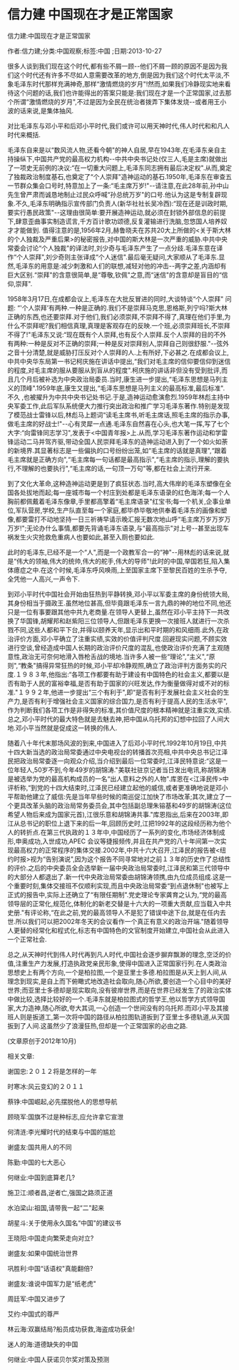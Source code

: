 # 信力建  中国现在才是正常国家    
    
信力建:中国现在才是正常国家    
作者:信力建;分类:中国观察;标签:中国 ;日期:2013-10-27    
很多人谈到我们现在这个时代,都有些不屑一顾--他们不屑一顾的原因不是因为我们这个时代还有许多不尽如人意需要改革的地方,倒是因为我们这个时代太平淡,不象毛泽东时代那样充满神奇,那样“激情燃烧的岁月"!然而,如果我们冷静现实地来看待这个问题的话,我们也许能得出的答案只能是:我们现在才是一个正常国家,过去那个所谓“激情燃烧的岁月",不过是因为全民在统治者拨弄下集体发烧--或者用王小波的话来说,是集体抽风.    
对比毛泽东与邓小平和后邓小平时代,我们或许可以用天神时代,伟人时代和和凡人时代来概括.    
毛泽东自来是以“数风流人物,还看今朝"的神人自居,早在1943年,在毛泽东亲自主持操纵下,中国共产党的最高权力机构--中共中央书记处(仅三人,毛是主席)就做出了一项史无前例的决议:“在一切重大问题上,毛泽东同志拥有最后决定权".从而,奠定了独裁政治制度基石,也奠定了“个人崇拜"造神运动的基石.1950年,毛泽东在审查五一节群众集会口号时,特意加上了一条:“毛主席万岁!"--请注意,在此28年前,孙中山先生曾严肃而诚恳地制止过民众呼喊“孙总统万岁"的口号.他认为这是专制复辟现象.不久,毛泽东明确指示宣传部门负责人(新华社社长吴冷西):“现在还是训政时期,要实行愚民政策"--这理由很简单:要开展造神运动,就必须在封锁外部信息的前提下,肆意歪曲事实制造谎言,千方百计歌功颂德,反复灌输进行洗脑,忽悠国人培养奴才才能做到. 值得注意的是,1956年2月,赫鲁晓夫在苏共20大上所做的<关于斯大林的个人独裁及严重后果>的秘密报告,对中国的斯大林是一次严重的威胁.中共中央常委会讨论“个人独裁"的译法时,刘少奇与毛泽东产生了一点分歧.毛泽东意在译作“个人崇拜",刘少奇则主张译成“个人迷信".最后毫无疑问,大家顺从了毛泽东.显然,毛泽东的用意是:减少刺激和人们的联想,减轻对他的冲击--两字之差,内涵却有巨大区别.“崇拜"的含意很简单,是“尊敬,钦佩"之意,而“迷信"的含意却是盲目的“信仰,崇拜".    
1958年3月17日,在成都会议上,毛泽东在大批反冒进的同时,大谈特谈“个人崇拜" 问题: “'个人崇拜’有两种.一种是正确的.我们不是崇拜马克思,恩格斯,列宁吗?斯大林正确的东西,也还要崇拜.对于他们,我们必须崇拜,不崇拜不得了,真理在他们手里,为什么不崇拜呢?我们相信真理,真理是客观存在的反映.一个班,必须崇拜班长,不崇拜不得了!"毛泽东又说:“现在既有个人崇拜,也有反个人崇拜.反个人崇拜的目的不外有两种:一种是反对不正确的崇拜;一种是反对崇拜别人,崇拜自己则很舒服."--弦外之音十分清楚,就是威胁打压反对个人崇拜的人.上有所好,下必甚之.在成都会议上,中共中央华东局第一书记柯庆施在讲话中提出,“我们对毛主席的信仰要信仰到迷信的程度,对毛主席的服从要服从到盲从的程度".柯庆施的讲话非但没有受到批评,而且几个月后被补选为中央政治局委员.当时,康生进一步提出,“毛泽东思想是马列主义的顶峰".1959年底,康生又提出,“毛泽东思想是马列主义的最高标准,最后标准". 不久 ,也被擢升为中共中央书记处书记.于是,造神运动愈演愈烈.1959年林彪主持中央军委工作,此后军队系统便大力推行突出政治和推广学习毛泽东著作.特别是发现了模范战士雷锋以后,林彪马上题词“读毛主席书,听毛主席话,照毛主席的指示办事,做毛主席的好战士!"--心有灵犀一点通.毛泽东自然喜在心头,也大笔一挥,写了七个大字:“向雷锋同志学习",发表于<中国青年报>上.从而,学习毛泽东著作运动和学雷锋运动二马并驾齐驱,带动全国人民崇拜毛泽东的造神运动进入到了一个如火如荼的新境界.其显著标志是一些偏执的口号纷纷出笼,如“毛主席的话就是真理",“跟着毛主席就是正确方向",“毛主席每一句话都是最高指示",“毛主席的指示,理解的要执行,不理解的也要执行",“毛主席的话,一句顶一万句"等,都在社会上流行开来.    
到了文化大革命,这种造神运动更是到了疯狂状态.当时,高大伟岸的毛泽东塑像在全国各处拔地而起;每一座城市每一个村庄到处都是毛泽东语录的红色海洋;每一个人胸前都佩戴着毛泽东像章,手里都高擎着“毛主席语录"红宝书;每一个机关,企事业单位,军队营房,学校,生产队直至每一个家庭,都毕恭毕敬地供奉着毛泽东的画像和塑像,都要雷打不动地坚持一日三祈祷早请示晚汇报无数次地山呼“毛主席万岁万岁万万岁!";无论办什么事情,都要先背诵毛泽东语录,与“最高指示"对上号--甚至出现车祸发生火灾抢救危重病人也要如此,甚至入厕也要如此.    
此时的毛泽东,已经不是一个“人",而是一个政教军合一的“神"--用林彪的话来说,就是“伟大的领袖,伟大的统帅,伟大的舵手,伟大的导师"!此时的中国,举国若狂,陷入集体癔症之中.在这个时候,毛泽东呼风唤雨,上至国家主席下至黎民百姓的生杀予夺,全凭他一人高兴,一声令下.    
到邓小平时代中国社会开始由狂热到平静转换,邓小平以军委主席的身份统领大局,其身份相当于摄政王.虽然地位甚高,但毕竟跟毛泽东一言九鼎的神的地位不同,他还只是一位有事要跟其他中共九老商量.在领导人更替上,虽然在邓小平主持下一共改换了华国锋,胡耀邦和赵紫阳三位领导人,但跟毛泽东更换一次接班人就进行一次杀戮不同,这些人都和平下台,并得以颐养天年,显示出和平时期的和风细雨.此外,在政治评价方面,邓小平确立了注重实绩,实效的价值评判尺度.回避现实问题,不顾实效进行空谈,曾经造成中国人长期的政治评价尺度的混乱,也使政治评价充满了主观随意性,政治无可奈何地滑入唇枪舌战的境地.当许多人被一些“理论",“主义",“原则",“教条"搞得异常狂热的时候,邓小平却冷静观照,确立了政治评判方面务实的尺度.１９８３年,他指出:“各项工作都要有助于建设有中国特色的社会主义,都要以是否有助于人民的富裕幸福,是否有助于国家的兴旺发达,作为衡量做得对或不对的标准."１９９２年,他进一步提出“三个有利于",即“是否有利于发展社会主义社会的生产力,是否有利于增强社会主义国家的综合国力,是否有利于提高人民的生活水平",作为判断我们各项工作是非得失的标准,其价值尺度的根本精神就是注重实效,实绩.总之,邓小平时代的最大特色就是去魅去神,把中国从乌托邦的幻想中拉回了人间大地.邓小平当然就是促成这一转换的伟人.    
随着八十年代末那场风波的到来,中国进入了后邓小平时代.1992年10月19日,中共十四大新当选的政治局常委通过中央电视台的转播首次亮相,中共中央总书记江泽民把政治局常委逐一向观众介绍,当介绍到最后一位常委时,江泽民特意说:“这是一位年轻人,50岁不到,今年49岁的胡锦涛."美联社驻京记者当日发出电讯,称胡锦涛是被选举为党的最高机构成员的一名“出人意料之外的人物".库恩在<江泽民传>中评析称,“到党的十四大结束时,江泽民已经建立起他的威信,或者更准确地说是邓小平帮助他建立了威信:先是当年早些时候的南巡促江加快了市场改革;其次,建立了一个更具改革头脑的政治局常务委员会,其中包括副总理朱镕基和49岁的胡锦涛(这位希望人物后来成为国家元首),江很乐意和胡锦涛共事."库恩指出,后来在2003年,即江从总书记的职位上退下来的后一年,回顾历史时,江把1992年的这段经历称为他个人的转折点.在第三代执政的１３年中,中国经历了一系列的变化,市场经济体制成形,申奥成功,入世成功,APEC 会议等捷报频传,并且在共产党的八十年间第一次实现最高权力的正常程序的集体交接.2002年,中共十六大召开,江泽民的报告被<纽约时报>视为“告别演说",因为这个报告不同寻常地对之前１３年的历史作了总结性的评价.之后的中央委员全会选举新一届中央政治局常委时,江泽民和第三代领导中的大部分人都退出了.新一代中央政治局常委由胡锦涛领携,由九位成员组成.这是一个重要时刻,集体交接班不仅顺利实现,而且中央政治局常委“到点退休制"也被写上正式的报告中,实际上还确立了“有限任期制".党史理论专家龚育之认为,“党的最高领导层的正常化,规范化,体制化的新老交替是十六大的一项重大贡献,应当载入中共史册."有评论称,“在此之前,党的最高领导人不是犯了错误中途下台,就是在任内去世.所以我们可以把2002年冬天的会议看作一个真正有意义的政治开端."随着领导人更替的经常化和程式化,标志有中国特色的文官制度开始建立,中国社会从此进入一个正常社会.    
总之,从天神时代到伟人时代再到凡人时代,中国社会逐步摒弃飘渺的理念,空泛的价值,注重生产力发展,打造执政党亲民形象,使得中国进入正常国家行列.在人类政治思想史上有两个方向,一个是柏拉图,一个是亚里士多德.柏拉图是从天上到人间,从理念到现实,是自上而下俯瞰式地改造社会取向,随心所欲,要创造一个心目中的美好世界;而亚里士多德却是现实取向,没有彼岸世界,而是在世界已经发生了的政治实体中做比较,选择比较好的一个.毛泽东就是柏拉图式的哲学王,他以哲学方式领导国家,大力造神,随心所欲,夸大其词,一心创造一个世间没有的乌托邦.而邓小平及其接班人则是扳道工,第一次将中国的路径从柏拉图轨道扳到了亚里士多德轨道,从天国扳到了人间.这虽然少了浪漫狂热,但却是一个正常国家的必由之路.    
(文章原创于2012年10月)    
    
相关文章:    
谢国忠:２０１２将是怎样的一年    
时寒冰:风云变幻的２０１１    
蔡铮:中国崛起,必先摆脱他人的思想导航    
顾晓军:国旗不过是种标志,应允许拿它宣泄    
何清涟:李光耀时代的结束与中国的尴尬    
谢盛友:国共用人的不同    
陈勤:中国的七大恶心    
何继业:中国到底算老几?    
施卫江:顺者昌,逆者亡,强国之路须正道    
水泊梁山:祖国,请带我一起“二"起来    
胡星斗:关于使用永久国名“中国"的建议书    
王晓阳:中国走向繁荣走向对立?    
谢盛友:如果中国统治世界    
巩胜利:中国“话语权"真能翻倍?    
谢盛友:谁说中国军力是“纸老虎"    
周廷军:中国又进步了    
艾约:中国式的尊严    
林云海:双赢结局?船员成功获救,海盗成功获金!    
迷人的海:道德缺失的中国    
何继业:中国人获诺贝尔奖对策及预测